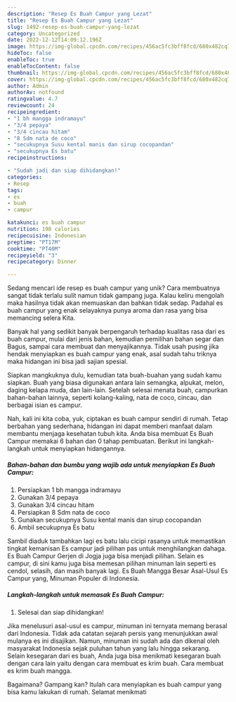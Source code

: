 ```yaml
---
description: "Resep Es Buah Campur yang Lezat"
title: "Resep Es Buah Campur yang Lezat"
slug: 1492-resep-es-buah-campur-yang-lezat
category: Uncategorized
date: 2022-12-12T14:09:12.196Z
image: https://img-global.cpcdn.com/recipes/456ac5fc3bff8fcd/680x482cq70/es-buah-campur-foto-resep-utama.jpg
hideToc: false
enableToc: true
enableTocContent: false
thumbnail: https://img-global.cpcdn.com/recipes/456ac5fc3bff8fcd/680x482cq70/es-buah-campur-foto-resep-utama.jpg
cover: https://img-global.cpcdn.com/recipes/456ac5fc3bff8fcd/680x482cq70/es-buah-campur-foto-resep-utama.jpg
author: Admin
authorAv: notfound
ratingvalue: 4.7
reviewcount: 24
recipeingredient:
- "1 bh mangga indramayu"
- "3/4 pepaya"
- "3/4 cincau hitam"
- "8 Sdm nata de coco"
- "secukupnya Susu kental manis dan sirup cocopandan"
- "secukupnya Es batu"
recipeinstructions:

- "Sudah jadi dan siap dihidangkan!"
categories:
- Resep
tags:
- es
- buah
- campur

katakunci: es buah campur 
nutrition: 198 calories
recipecuisine: Indonesian
preptime: "PT17M"
cooktime: "PT40M"
recipeyield: "3"
recipecategory: Dinner

---
```





Sedang mencari ide resep es buah campur yang unik? Cara membuatnya sangat tidak terlalu sulit namun tidak gampang juga. Kalau keliru mengolah maka hasilnya tidak akan memuaskan dan bahkan tidak sedap. Padahal es buah campur yang enak selayaknya punya aroma dan rasa yang bisa memancing selera Kita.





Banyak hal yang sedikit banyak berpengaruh terhadap kualitas rasa dari es buah campur, mulai dari jenis bahan, kemudian pemilihan bahan segar dan Bagus, sampai cara membuat dan menyajikannya. Tidak usah pusing jika hendak menyiapkan es buah campur yang enak,      asal sudah tahu triknya maka hidangan ini bisa jadi sajian spesial.














Siapkan mangkuknya dulu, kemudian tata buah-buahan yang sudah kamu siapkan. Buah yang biasa digunakan antara lain semangka, alpukat, melon, daging kelapa muda, dan lain-lain. Setelah selesai menata buah, campurkan bahan-bahan lainnya, seperti kolang-kaling, nata de coco, cincau, dan berbagai isian es campur.






Nah, kali ini kita coba, yuk, ciptakan es buah campur sendiri di rumah. Tetap berbahan yang sederhana, hidangan ini dapat memberi manfaat dalam membantu menjaga kesehatan tubuh kita. Anda bisa membuat Es Buah Campur memakai 6 bahan dan 0 tahap pembuatan. Berikut ini langkah-langkah untuk menyiapkan hidangannya.

<!--inarticleads1-->

##### Bahan-bahan dan bumbu yang wajib ada untuk menyiapkan Es Buah Campur:

1. Persiapkan 1 bh mangga indramayu
1. Gunakan 3/4 pepaya
1. Gunakan 3/4 cincau hitam
1. Persiapkan 8 Sdm nata de coco
1. Gunakan secukupnya Susu kental manis dan sirup cocopandan
1. Ambil secukupnya Es batu


Sambil diaduk tambahkan lagi es batu lalu cicipi rasanya untuk memastikan tingkat kemanisan Es campur jadi pilihan pas untuk menghilangkan dahaga. Es Buah Campur Gerjen di Jogja juga bisa menjadi pilihan. Selain es campur, di sini kamu juga bisa memesan pilihan minuman lain seperti es cendol, selasih, dan masih banyak lagi. Es Buah Mangga Besar Asal-Usul Es Campur yang, Minuman Populer di Indonesia. 

<!--inarticleads2-->

##### Langkah-langkah untuk memasak Es Buah Campur:


1. Selesai dan siap dihidangkan!

Jika menelusuri asal-usul es campur, minuman ini ternyata memang berasal dari Indonesia. Tidak ada catatan sejarah persis yang menunjukkan awal mulanya es ini disajikan. Namun, minuman ini sudah ada dan dikenal oleh masyarakat Indonesia sejak puluhan tahun yang lalu hingga sekarang. Selain kesegaran dari es buah, Anda juga bisa menikmati kesegaran buah dengan cara lain yaitu dengan cara membuat es krim buah. Cara membuat es krim buah mangga. 

Bagaimana? Gampang kan? Itulah cara menyiapkan es buah campur yang bisa kamu lakukan di rumah. Selamat menikmati
